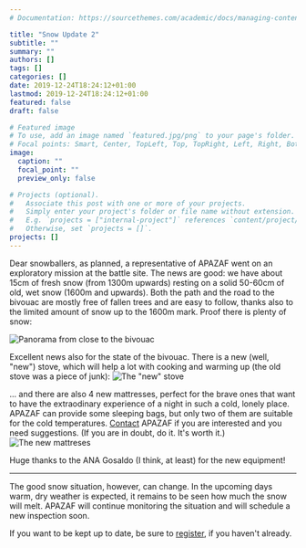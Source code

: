 ```yaml
---
# Documentation: https://sourcethemes.com/academic/docs/managing-content/

title: "Snow Update 2"
subtitle: ""
summary: ""
authors: []
tags: []
categories: []
date: 2019-12-24T18:24:12+01:00
lastmod: 2019-12-24T18:24:12+01:00
featured: false
draft: false

# Featured image
# To use, add an image named `featured.jpg/png` to your page's folder.
# Focal points: Smart, Center, TopLeft, Top, TopRight, Left, Right, BottomLeft, Bottom, BottomRight.
image:
  caption: ""
  focal_point: ""
  preview_only: false

# Projects (optional).
#   Associate this post with one or more of your projects.
#   Simply enter your project's folder or file name without extension.
#   E.g. `projects = ["internal-project"]` references `content/project/deep-learning/index.md`.
#   Otherwise, set `projects = []`.
projects: []
---
```


Dear snowballers, as planned, a representative of APAZAF went on an exploratory mission at the battle site.
The news are good: we have about 15cm of fresh snow (from 1300m upwards) resting on a solid 50-60cm of old, wet snow (1600m and upwards). Both the path and the road to the bivouac are mostly free of fallen trees and are easy to follow, thanks also to the limited amount of snow up to the 1600m mark. Proof there is plenty of snow:

![Panorama from close to the bivouac](/media/post/menegazzi_neve.jpg)

Excellent news also for the state of the bivouac. There is a new (well, "new") stove, which will help a lot with cooking and warming up (the old stove was a piece of junk):
![The "new" stove](/media/post/menegazzi_stufa.jpg)

... and there are also 4 new mattresses, perfect for the brave ones that want to have the extraodinary experience of a night in such a cold, lonely place. APAZAF can provide some sleeping bags, but only two of them are suitable for the cold temperatures. [Contact](/contact) APAZAF if you are interested and you need suggestions. (If you are in doubt, do it. It's worth it.)
![The new mattreses](/media/post/menegazzi_letti.jpg)

Huge thanks to the ANA Gosaldo (I think, at least) for the new equipment!

---

The good snow situation, however, can change. In the upcoming days warm, dry weather is expected, it remains to be seen how much the snow will melt. APAZAF will continue monitoring the situation and will schedule a new inspection soon.

If you want to be kept up to date, be sure to [register](/register), if you haven't already.

